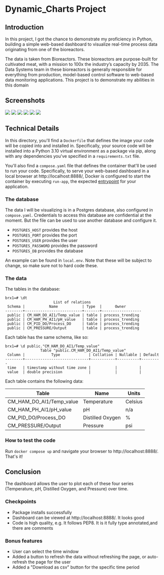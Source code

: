 # Dynamic_Charts Project

## Introduction

In this project, I got the chance to demonstrate my proficiency in Python, building a simple web-based dashboard to visualize real-time process data originating from one of the bioreactors.

The data is taken from Bioreactors. These bioreactors are purpose-built for cultivated meat, with a mission to 100x the industry’s capacity by 2035. The Data Systems team in these bioreactors is generally responsible for everything from production, model-based control software to web-based data monitoring applications. This project is to demonstrate my abilities in this domain


## Screenshots

<img src="https://github.com/absaw/Dynamic_Charts/blob/main/absaw_charts/screenshots/ss2.png">
<img src="https://github.com/absaw/Dynamic_Charts/blob/main/absaw_charts/screenshots/ss3.png">
<img src="https://github.com/absaw/Dynamic_Charts/blob/main/absaw_charts/screenshots/ss4.png">
<img src="https://github.com/absaw/Dynamic_Charts/blob/main/absaw_charts/screenshots/ss5.png">
<img src="https://github.com/absaw/Dynamic_Charts/blob/main/absaw_charts/screenshots/ss6.png">
<img src="https://github.com/absaw/Dynamic_Charts/blob/main/absaw_charts/screenshots/ss7.png">

## Technical Details

In this directory, you'll find a `Dockerfile` that defines the image your code will be copied into and installed in. Specifically, your source code will be installed into a Python 3.10 virtual environment as a package via pip, along with any dependencies you've specified in a `requirements.txt` file.

You'll also find a `compose.yaml` file that defines the container that'll be used to run your code. Specifically, to serve your web-based dashboard in a local browser at http://localhost:8888/, Docker is configured to start the container by executing `run-app`, the expected [entrypoint](https://setuptools.pypa.io/en/latest/userguide/entry_point.html) for your application.

### The database

The data I will be visualizing is in a Postgres database, also configured in `compose.yaml`. Credentials to access this database are confidential at the moment. But the file can be used to use another database and configure it.

- `POSTGRES_HOST` provides the host
- `POSTGRES_PORT` provides the port
- `POSTGRES_USER` provides the user
- `POSTGRES_PASSWORD` provides the password
- `POSTGRES_DB` provides the database

An example can be found in `local.env`. Note that these will be subject to change, so make sure not to hard code these.

### The data

The tables in the database:

```
brx1=# \dt
                      List of relations
 Schema |           Name           | Type  |      Owner   
--------+--------------------------+-------+------------------
 public | CM_HAM_DO_AI1/Temp_value | table | process_trending
 public | CM_HAM_PH_AI1/pH_value   | table | process_trending
 public | CM_PID_DO/Process_DO     | table | process_trending
 public | CM_PRESSURE/Output       | table | process_trending
```

Each table has the same schema, like so:

```
brx1=# \d public."CM_HAM_DO_AI1/Temp_value"
                Table "public.CM_HAM_DO_AI1/Temp_value"
 Column |            Type             | Collation | Nullable | Default 
--------+-----------------------------+-----------+----------+---------
 time   | timestamp without time zone |           |          | 
 value  | double precision            |           |          | 
```

Each table contains the following data:

| Table                    | Name             | Units   |
| ------------------------ | ---------------- | ------- |
| CM_HAM_DO_AI1/Temp_value | Temperature      | Celsius |
| CM_HAM_PH_AI1/pH_value   | pH               | n/a     |
| CM_PID_DO/Process_DO     | Distilled Oxygen | %       |
| CM_PRESSURE/Output       | Pressure         | psi     |

### How to test the code

Run `docker compose up` and navigate your browser to http://localhost:8888/. That's it!

## Conclusion

The dashboard allows the user to plot each of these four series (Temperature, pH, Distilled Oxygen, and Pressure) over time.

### Checkpoints

- Package installs successfully
- Dashboard can be viewed at http://localhost:8888/. It looks good
- Code is high quality, e.g. It follows PEP8. It is it fully type annotated,and there are comments

### Bonus features

- User can select the time window
- Added a button to refresh the data without refreshing the page, or auto-refresh the page for the user
- Added a "Download as csv" button for the specific time period
